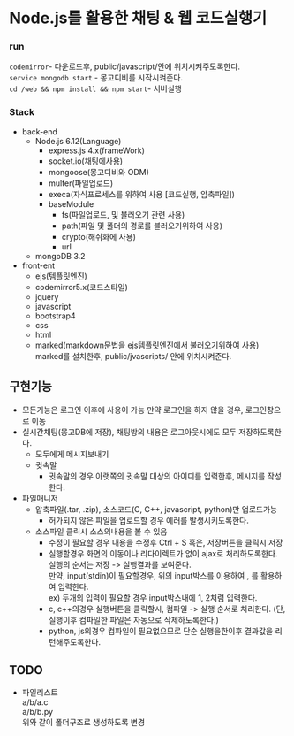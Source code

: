 
# Node.js를 활용한 채팅 & 웹 코드실행기
  
  
### run
`codemirror`- 다운로드후, public/javascript/안에 위치시켜주도록한다.  
`service mongodb start` - 몽고디비를 시작시켜준다.  
`cd /web && npm install && npm start`- 서버실행

### Stack
- back-end
    - Node.js 6.12(Language)
        - express.js 4.x(frameWork)
	    - socket.io(채팅에사용)
	    - mongoose(몽고디비와 ODM)
	    - multer(파일업로드)
        - execa(자식프로세스를 위하여 사용 [코드실행, 압축파일])
	    - baseModule
	        - fs(파일업로드, 및 불러오기 관련 사용)
	        - path(파일 및 폴더의 경로를 불러오기위하여 사용)
	        - crypto(해쉬화에 사용)
            - url
    - mongoDB 3.2
- front-ent
    - ejs(템플릿엔진)
    - codemirror5.x(코드스타일)
    - jquery
    - javascript
    - bootstrap4
    - css
    - html
    - marked(markdown문법을 ejs템플릿엔진에서 불러오기위하여 사용)  
    marked를 설치한후, public/jvascripts/ 안에 위치시켜준다.
    
## 구현기능
- 모든기능은 로그인 이후에 사용이 가능 만약 로그인을 하지 않을 경우, 로그인창으로 이동
- 실시간채팅(몽고DB에 저장), 채팅방의 내용은 로그아웃시에도 모두 저장하도록한다.
    - 모두에게 메시지보내기
    - 귓속말
        - 귓속말의 경우 아랫쪽의 귓속말 대상의 아이디를 입력한후, 메시지를 작성한다.
- 파일매니저
    - 압축파일(.tar, .zip), 소스코드(C, C++, javascript, python)만 업로드가능
        - 허가되지 않은 파일을 업로드할 경우 에러를 발생시키도록한다.
    - 소스파일 클릭시 소스의내용을 볼 수 있음
        - 수정이 필요할 경우 내용을 수정후 Ctrl + S 혹은, 저장버튼을 클릭시 저장
        - 실행할경우 화면의 이동이나 리다이렉트가 없이 ajax로 처리하도록한다.  
        실행의 순서는 저장 -> 실행결과를 보여준다.  
        만약, input(stdin)이 필요할경우, 위의 input박스를 이용하여 , 를 활용하여 입력한다.  
        ex) 두개의 입력이 필요할 경우 input박스내에 1, 2처럼 입력한다.
        - c, c++의경우 실행버튼을 클릭할시, 컴파일 -> 실행 순서로 처리한다. (단, 실행이후 컴파일한 파일은 자동으로 삭제하도록한다.)
        - python, js의경우 컴파일이 필요없으므로 단순 실행을한이후 결과값을 리턴해주도록한다.

## TODO
- 파일리스트  
a/b/a.c  
a/b/b.py  
위와 같이 폴더구조로 생성하도록 변경
<!-- - 폴더업로드시 디렉토리구조를 유지한채 업로드 -->
<!-- - 입력(stdin)이 필요한경우, 실시간입력으로 변경 -->
<!-- - socket.io를 활용한 실시간 bash환경 사용 -->
